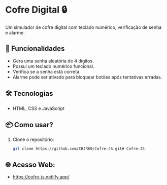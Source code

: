 # Cofre Digital 🔒

Um simulador de cofre digital com teclado numérico, verificação de senha e alarme.

## 🚀 Funcionalidades
- Gera uma senha aleatória de 4 dígitos.
- Possui um teclado numérico funcional.
- Verifica se a senha está correta.
- Alarme pode ser ativado para bloquear botões após tentativas erradas.

## 🛠 Tecnologias
- HTML, CSS e JavaScript

## 📦 Como usar?
1. Clone o repositório:
   ```sh
   git clone https://github.com/CBJR69/Cofre-JS.git# Cofre-JS

## 🌐 Acesso Web:

- https://cofre-js.netlify.app/